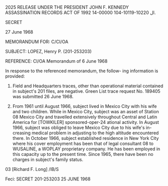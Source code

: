 2025 RELEASE UNDER THE PRESIDENT JOHN F. KENNEDY ASSASSINATION RECORDS ACT OF 1992
14-00000
104-10119-10220
ال.

SECRET

27 June 1968

MEMORANDUM FOR: C/CI/OA

SUBJECT: LOPEZ, Henry P. (201-253203)

REFERENCE: CI/OA Memorandum of 6 June 1968

In response to the referenced memorandum, the follow-
ing information is provided:

1. Field and Headquarters traces, other than
operational material contained in subject's 201 files,
are negative. Green List trace request No. 189405
was submitted 26 June 1968.

2. From 1961 until August 1966, subject
lived in Mexico City with his wife and two children.
While in Mexico City, subject was an asset of Station
08
Mexico City and travelled extensively throughout
Central and Latin America for [TOWKILER] sponsored-oper-24
ational activity. In August 1966, subject was
obliged to leave Mexico City due to his wife's in-
creasing medical problem in adjusting to the high
altitude encountered there. In October 1966,
subject established residence in New York City where
his cover employment has been that of legal consultant
08
to WUSALINE, a WOPLAY proprietary company. He has
been employed in this capacity up to the present time.
Since 1965, there have been no charges in subject's family
status.

03
[Richard F. Long]
/IB/S

Feci:
SECRET
201-253203
25 JUNE 1968
